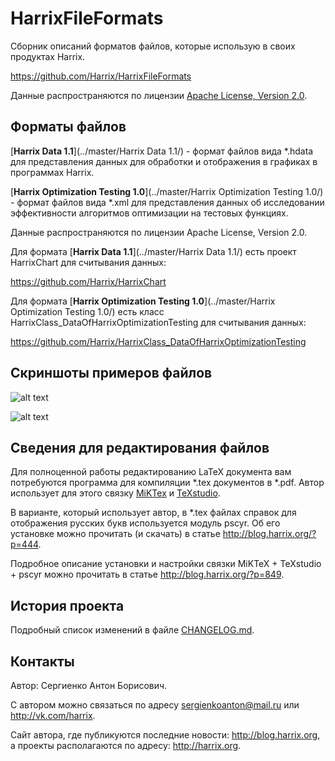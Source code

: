 HarrixFileFormats
=================

Сборник описаний форматов файлов, которые использую в своих продуктах Harrix.

https://github.com/Harrix/HarrixFileFormats

Данные распространяются по лицензии [Apache License, Version 2.0](../master/LICENSE.txt).

Форматы файлов
--------------

[**Harrix Data 1.1**](../master/Harrix Data 1.1/) - формат файлов вида \*.hdata для представления данных для обработки и отображения в графиках в программах Harrix.

[**Harrix Optimization Testing 1.0**](../master/Harrix Optimization Testing 1.0/) - формат файлов вида \*.xml для представления данных об исследовании эффективности алгоритмов оптимизации на тестовых функциях.

Данные распространяются по лицензии Apache License, Version 2.0.

Для формата [**Harrix Data 1.1**](../master/Harrix Data 1.1/) есть проект HarrixChart для считывания данных:

https://github.com/Harrix/HarrixChart

Для формата [**Harrix Optimization Testing 1.0**](../master/Harrix Optimization Testing 1.0/) есть класс HarrixClass_DataOfHarrixOptimizationTesting для считывания данных:

https://github.com/Harrix/HarrixClass_DataOfHarrixOptimizationTesting

Скриншоты примеров файлов
-------------------------

![alt text](../master/images/hdata.png "Пример файла Harrix Data 1.0")

![alt text](../master/images/xml.png "Пример файла Harrix Optimization Testing 1.0")

Сведения для редактирования файлов
----------------------------------

Для полноценной работы редактированию LaTeX документа вам потребуются программа для компиляции \*.tex документов в \*.pdf. Автор использует для этого связку [MiKTex](http://www.miktex.org/) и [TeXstudio](http://texstudio.sourceforge.net/). 

В варианте, который использует автор, в \*.tex файлах справок для отображения русских букв используется модуль pscyr. Об его установке можно прочитать (и скачать) в статье http://blog.harrix.org/?p=444.

Подробное описание установки и настройки связки MiKTeX + TeXstudio + pscyr можно прочитать в статье http://blog.harrix.org/?p=849.

История проекта
---------------

Подробный список изменений в файле [CHANGELOG.md](../master/CHANGELOG.md).

Контакты
--------

Автор: Сергиенко Антон Борисович.

С автором можно связаться по адресу sergienkoanton@mail.ru или  http://vk.com/harrix.

Сайт автора, где публикуются последние новости: http://blog.harrix.org, а проекты располагаются по адресу: http://harrix.org.